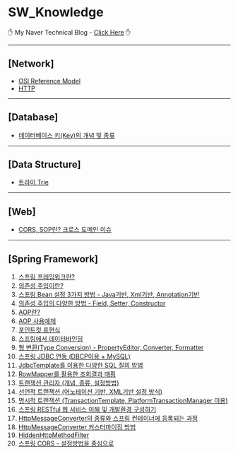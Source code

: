 # SW_Knowledge

&#9995; My Naver Technical Blog - [Click Here][bloglink] &#9995;


<hr>

## [Network]

- [OSI Reference Model][Network-1]
- [HTTP][Network-2]

<hr>

## [Database]

- [데이터베이스 키(Key)의 개념 및 종류][Database-1]

<hr>

## [Data Structure]

- [트라이 Trie][DataStructure-1]

<hr>

## [Web]

- [CORS, SOP란? 크로스 도메인 이슈][Web-1]

<hr>

## [Spring Framework]

1. [스프링 프레임워크란?][Spring-1]
2. [의존성 주입이란?][Spring-2]
3. [스프링 Bean 설정 3가지 방법 - Java기반, Xml기반, Annotation기반][Spring-3]
4. [의존성 주입의 다양한 방법 - Field, Setter, Constructor][Spring-4]
5. [AOP란?][Spring-5]
6. [AOP 사용예제][Spring-6]
7. [포인트컷 표현식][Spring-7]
8. [스프링에서 데이터바인딩][Spring-8]
9. [형 변환(Type Conversion) - PropertyEditor, Converter, Formatter][Spring-9]
10. [스프링 JDBC 연동 (DBCP이용 + MySQL)][Spring-10]
11. [JdbcTemplate를 이용한 다양한 SQL 질의 방법][Spring-11]
12. [RowMapper를 활용한 조회결과 매핑][Spring-12]
13. [트랜잭션 관리자 (개념, 종류, 설정방법)][Spring-13]
14. [선언적 트랜잭션 (어노테이션 기반, XML기반 설정 방식)][Spring-14]
15. [명시적 트랜잭션 (TransactionTemplate, PlatformTransactionManager 이용)][Spring-15]
16. [스프링 RESTful 웹 서비스 이해 및 개발환경 구성하기][Spring-16]
17. [HttpMessageConverter의 종류와 스프링 컨테이너에 등록되는 과정][Spring-17]
18. [HttpMessageConverter 커스터마이징 방법][Spring-18]
19. [HiddenHttpMethodFilter][Spring-19]
20. [스프링 CORS - 설정방법을 중심으로][Spring-20]



[bloglink]: https://blog.naver.com/aservmz "Go My Blog"
[Network-1]: https://blog.naver.com/aservmz/222273195172 "OSI Reference Model"
[Network-2]: https://blog.naver.com/aservmz/222301982303 "HTTP란"

[Database-1]: https://blog.naver.com/aservmz/221943292606 "데이터베이스 키(Key)의 개념 및 종류"

[DataStructure-1]: https://blog.naver.com/aservmz/222277491970 "트라이 Trie"

[Web-1]: https://blog.naver.com/aservmz/222312490758 "CORS, SOP란? 크로스 도메인 이슈"

[Spring-1]: https://blog.naver.com/aservmz/222123598813 "스프링프레임워크란?"
[Spring-2]: https://blog.naver.com/aservmz/222124195653 "의존성 주입이란?"
[Spring-3]: https://blog.naver.com/aservmz/222124811080 "스프링 Bean 설정 3가지 방법"
[Spring-4]: https://blog.naver.com/aservmz/222125631838 "의존성 주입의 다양한 방법"
[Spring-5]: https://blog.naver.com/aservmz/222130168833 "AOP란?"
[Spring-6]: https://blog.naver.com/aservmz/222130296776 "AOP 사용예제"
[Spring-7]: https://blog.naver.com/aservmz/222130674972 "포인트컷 표현식"
[Spring-8]: https://blog.naver.com/aservmz/222132312284 "스프링에서 데이터 바인딩"
[Spring-9]: https://blog.naver.com/aservmz/222132754665 "형 변환(Type Conversion) - PropertyEditor, Converter, Formatter"
[Spring-10]: https://blog.naver.com/aservmz/222137705967 "스프링 JDBC 연동 (DBCP이용 + MySQL)"
[Spring-11]: https://blog.naver.com/aservmz/222139111928 "JdbcTemplate를 이용한 다양한 SQL 질의 방법"
[Spring-12]: https://blog.naver.com/aservmz/222139789930 "RowMapper를 활용한 조회결과 매핑"
[Spring-13]: https://blog.naver.com/aservmz/222142588232 "트랜잭션 관리자 (개념, 종류, 설정방법)"
[Spring-14]: https://blog.naver.com/aservmz/222142663551 "선언적 트랜잭션 (어노테이션 기반, XML기반 설정 방식)"
[Spring-15]: https://blog.naver.com/aservmz/222147176874 "명시적 트랜잭션 (TransactionTemplate, PlatformTransactionManager 이용)"
[Spring-16]: https://blog.naver.com/aservmz/222282710254 "스프링 RESTful 웹 서비스 이해 및 개발환경 구성하기"
[Spring-17]: https://blog.naver.com/aservmz/222283277914 "HttpMessageConverter의 종류와 스프링 컨테이너에 등록되는 과정"
[Spring-18]: https://blog.naver.com/aservmz/222284376294 "HttpMessageConverter 커스터마이징 방법"
[Spring-19]: https://blog.naver.com/aservmz/222284858959 "HiddenHttpMethodFilter"
[Spring-20]: https://blog.naver.com/aservmz/222313756775 "스프링 CORS - 설정방법을 중심으로"


